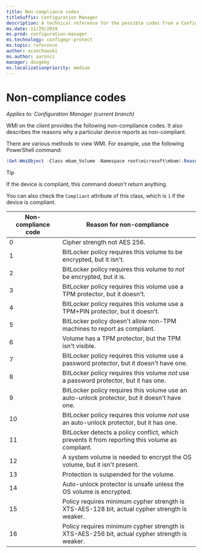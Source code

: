 ```yaml
---
title: Non-compliance codes
titleSuffix: Configuration Manager
description: A technical reference for the possible codes from a Configuration Manager client that's not compliant with BitLocker policy
ms.date: 11/29/2019
ms.prod: configuration-manager
ms.technology: configmgr-protect
ms.topic: reference
author: aczechowski
ms.author: aaroncz
manager: dougeby
ms.localizationpriority: medium
---
```


# Non-compliance codes

*Applies to: Configuration Manager (current branch)*

<!--3601034-->

WMI on the client provides the following non-compliance codes. It also describes the reasons why a particular device reports as non-compliant.

There are various methods to view WMI. For example, use the following PowerShell command:

``` PowerShell
(Get-WmiObject -Class mbam_Volume -Namespace root\microsoft\mbam).ReasonsForNoncompliance
```

> [!TIP]
> If the device is compliant, this command doesn't return anything.
>
> You can also check the `Compliant` attribute of this class, which is `1` if the device is compliant.

|Non-compliance code|Reason for non-compliance|
|--- |--- |
|0|Cipher strength not AES 256.|
|1|BitLocker policy requires this volume to be encrypted, but it isn't.|
|2|BitLocker policy requires this volume to *not* be encrypted, but it is.|
|3|BitLocker policy requires this volume use a TPM protector, but it doesn't.|
|4|BitLocker policy requires this volume use a TPM+PIN protector, but it doesn't.|
|5|BitLocker policy doesn't allow non-TPM machines to report as compliant.|
|6|Volume has a TPM protector, but the TPM isn't visible.|
|7|BitLocker policy requires this volume use a password protector, but it doesn't have one.|
|8|BitLocker policy requires this volume *not* use a password protector, but it has one.|
|9|BitLocker policy requires this volume use an auto-unlock protector, but it doesn't have one.|
|10|BitLocker policy requires this volume *not* use an auto-unlock protector, but it has one.|
|11|BitLocker detects a policy conflict, which prevents it from reporting this volume as compliant.|
|12|A system volume is needed to encrypt the OS volume, but it isn't present.|
|13|Protection is suspended for the volume.|
|14|Auto-unlock protector is unsafe unless the OS volume is encrypted.|
|15|Policy requires minimum cypher strength is XTS-AES-128 bit, actual cypher strength is weaker.|
|16|Policy requires minimum cypher strength is XTS-AES-256 bit, actual cypher strength is weaker.|
